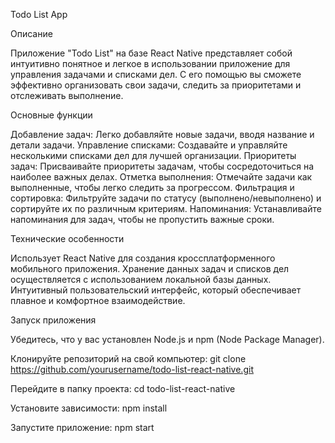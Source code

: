 Todo List App

Описание

Приложение "Todo List" на базе React Native представляет собой интуитивно понятное и легкое в использовании приложение для управления задачами и списками дел. С его помощью вы сможете эффективно организовать свои задачи, следить за приоритетами и отслеживать выполнение.

Основные функции

Добавление задач: Легко добавляйте новые задачи, вводя название и детали задачи.
Управление списками: Создавайте и управляйте несколькими списками дел для лучшей организации.
Приоритеты задач: Присваивайте приоритеты задачам, чтобы сосредоточиться на наиболее важных делах.
Отметка выполнения: Отмечайте задачи как выполненные, чтобы легко следить за прогрессом.
Фильтрация и сортировка: Фильтруйте задачи по статусу (выполнено/невыполнено) и сортируйте их по различным критериям.
Напоминания: Устанавливайте напоминания для задач, чтобы не пропустить важные сроки.

Технические особенности

Использует React Native для создания кроссплатформенного мобильного приложения.
Хранение данных задач и списков дел осуществляется с использованием локальной базы данных.
Интуитивный пользовательский интерфейс, который обеспечивает плавное и комфортное взаимодействие.

Запуск приложения

Убедитесь, что у вас установлен Node.js и npm (Node Package Manager).

Клонируйте репозиторий на свой компьютер:
git clone https://github.com/yourusername/todo-list-react-native.git

Перейдите в папку проекта:
cd todo-list-react-native

Установите зависимости:
npm install

Запустите приложение:
npm start

